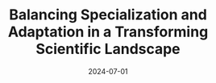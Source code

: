 ---
title: "Balancing Specialization and Adaptation in a Transforming Scientific Landscape"
collection: talks
type: posters
date: 2024-07-01
venue: '10textsuperscriptth International Conference on Computational Social Science (IC2S2), Philadelphia, PA, United States'
authors: <b>Gautheron L.</b>
citation: ' Lucas Gautheron, &quot;Balancing Specialization and Adaptation in a Transforming Scientific Landscape.&quot; 10textsuperscriptth International Conference on Computational Social Science (IC2S2), Philadelphia, PA, United States, 2024.'
---